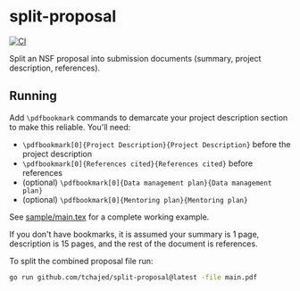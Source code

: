 # split-proposal

[![CI](https://github.com/tchajed/split-proposal/actions/workflows/ci.yml/badge.svg)](https://github.com/tchajed/split-proposal/actions/workflows/ci.yml)

Split an NSF proposal into submission documents (summary, project description, references).

## Running

Add `\pdfbookmark` commands to demarcate your project description section to make this reliable. You'll need:

- `\pdfbookmark[0]{Project Description}{Project Description}` before the project description
- `\pdfbookmark[0]{References cited}{References cited}` before references
- (optional) `\pdfbookmark[0]{Data management plan}{Data management plan}`
- (optional) `\pdfbookmark[0]{Mentoring plan}{Mentoring plan}`

See [sample/main.tex](sample/main.tex) for a complete working example.

If you don't have bookmarks, it is assumed your summary is 1 page, description is 15 pages, and the rest of the document is references.

To split the combined proposal file run:

```sh
go run github.com/tchajed/split-proposal@latest -file main.pdf
```
